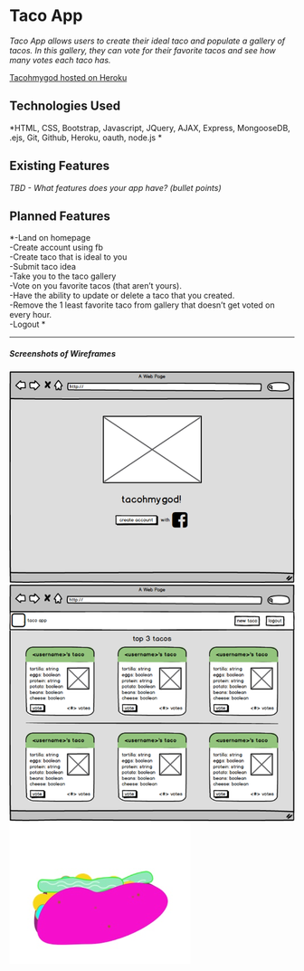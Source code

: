 # Taco App

*Taco App allows users to create their ideal taco and populate a gallery of tacos. In this gallery, they can vote for their favorite tacos and see how many votes each taco has.*

[Tacohmygod hosted on Heroku](https://tacohmygod.herokuapp.com/)

## Technologies Used

*HTML, CSS, Bootstrap, Javascript, JQuery, AJAX, Express, MongooseDB, .ejs, Git, Github, Heroku, oauth, node.js *



## Existing Features

*TBD - What features does your app have? (bullet points)*




## Planned Features

*-Land on homepage<br>
-Create account using fb<br>
-Create taco that is ideal to you<br>
-Submit taco idea<br>
-Take you to the taco gallery<br>
-Vote on you favorite tacos (that aren’t yours).<br>
-Have the ability to update or delete a taco that you created.<br>
-Remove the 1 least favorite taco from gallery that doesn’t get voted on every hour.<br>
-Logout *

---

##### Screenshots of Wireframes
![landing page](/images/taco_home2.png)
![taco gallery](/images/tacogallery_720.png)
![taco 1](/images/taco-1.jpg)

